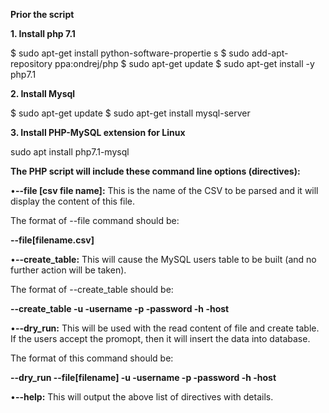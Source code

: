 **Prior the script**

  **1. Install php 7.1**
  
  $ sudo apt-get install python-software-propertie  s
  $ sudo add-apt-repository ppa:ondrej/php
  $ sudo apt-get update
  $ sudo apt-get install -y php7.1

  **2. Install Mysql**
  
  $ sudo apt-get update
  $ sudo apt-get install mysql-server

  **3. Install PHP-MySQL extension for Linux**
  
  sudo apt install php7.1-mysql

**The PHP script will include these command line options (directives):**

•**--file [csv file name]:**
This is the name of the CSV to be parsed and it will display the content of this file. 

The format of --file command should be:

 **--file[filename.csv]**

•**--create_table:**
This will cause the MySQL users table to be built (and no further action will be taken).

The format of --create_table should be:

 **--create_table -u -username -p -password -h -host**

•**--dry_run:**
This will be used with the read content of file and create table. If the users accept the promopt, then it will insert the data into database.

The format of this command should be:

 **--dry_run --file[filename] -u -username -p -password -h -host**

•**--help:**
This will output the above list of directives with details.
